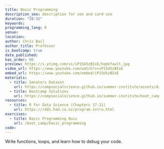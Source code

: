 ```yaml
---
title: Basic Programming
description_seo: description for seo and card use
duration: "28:32"
keywords:
programming_lang: R
venue:
location:
author: Chris Bail
author_title: Professor
is_bootcamp: true
date_published:
has_order: 06
preview: https://i.ytimg.com/vi/iP1SU5zBIxE/hqdefault.jpg
video_url: https://www.youtube.com/watch?v=iP1SU5zBIxE
embed_url: https://www.youtube.com/embed/iP1SU5zBIxE
materials:
  - title: Senators Dataset
    url: https://compsocialscience.github.io/summer-institute/assets/datasets/Senators_Data.Rdata
  - title: Bootcamp Solutions
    url: https://compsocialscience.github.io/summer-institute/boot_camp/bootcamp_answers.pdf
resources:
  - title: R for Data Science (Chapters 17-21)
    url: https://r4ds.had.co.nz/program-intro.html
exercises:
  - title: Basic Programming Quiz
    url: /boot_camp/basic_programming
code:
---
```


Write functions, loops, and learn how to debug your code.
